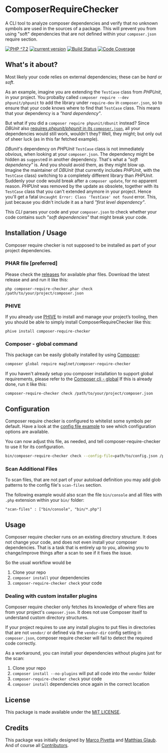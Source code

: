 # ComposerRequireChecker

A CLI tool to analyze composer dependencies and verify that no unknown symbols are used in the sources of a package.
This will prevent you from using "soft" dependencies that are not defined within your `composer.json` require section.

[![PHP ^7.2](https://img.shields.io/badge/PHP-^7.2-brightgreen.svg?style=flat-square)](https://php.net)
[![current version](https://img.shields.io/packagist/v/maglnet/composer-require-checker.svg?style=flat-square)](https://packagist.org/packages/maglnet/composer-require-checker)
[![Build Status](https://img.shields.io/travis/maglnet/ComposerRequireChecker.svg?style=flat-square)](https://travis-ci.org/maglnet/ComposerRequireChecker)
[![Code Coverage](https://scrutinizer-ci.com/g/maglnet/ComposerRequireChecker/badges/coverage.png?b=master)](https://scrutinizer-ci.com/g/maglnet/ComposerRequireChecker/?branch=master)

## What's it about?

Most likely your code relies on external dependencies; these can be *hard* or *soft*.

As an example, imagine you are extending the `TestCase` class from *PHPUnit*, in your project. You probalby called `composer require --dev phpunit/phpunit` to add the library under `require-dev` in `composer.json`, so to ensure that your code knows where to find that `TestCase` class. This means that your dependency is a *"hard dependency"*.

But what if you did a `composer require phpunit/dbunit` instead? Since *DBUnit* also [requires *phpunit/phpunit* in its `composer.json`](https://github.com/sebastianbergmann/dbunit/blob/master/composer.json), all your dependencies would still work, wouldn't they? Well, they might; but only out of sheer luck (as in this far fetched example).

*DBunit*'s dependency on *PHPUnit* `TestCase` class is not immediately obvious, when looking at your `composer.json`. The dependency might be hidden as `suggest`ed in another dependency. That's what a *"soft dependency"* is. And you should avoid them, as they might blow up.
Imagine the maintainer of *DBUnit* (that currently includes *PHPUnit*, with the `TestCase` class) switching to a completely different library than *PHPUnit*. Suddenly your code would break after a `composer update`, for no apparent reason. *PHPUnit* was removed by the update as obsolete, together with its `TestCase` class that you can't extended anymore in your project. Hence you'll get a fatal `Uncaught Error: Class 'TestCase' not found` error. This, just because you didn't include it as a hard *"first level dependency"*.

This *CLI* parses your code and your `composer.json` to check whether your code contains such *"soft dependencies"* that might break your code.

## Installation / Usage

Composer require checker is not supposed to be installed as part of your project dependencies.
  
### PHAR file [preferred]

Please check the [releases](https://github.com/maglnet/ComposerRequireChecker/releases) for available phar files.
Download the latest release and and run it like this:
```
php composer-require-checker.phar check /path/to/your/project/composer.json
```

### PHIVE

If you already use [PHIVE](https://phar.io/)  to install and manage your project’s tooling, then you should be able to simply install ComposerRequireChecker like this:

```
phive install composer-require-checker
``` 

### Composer - global command

This package can be easily globally installed by using [Composer]:

```sh
composer global require maglnet/composer-require-checker
```

If you haven't already setup you composer installation to support global requirements, please refer to the [Composer cli - global]
If this is already done, run it like this:

```
composer-require-checker check /path/to/your/project/composer.json
```

## Configuration

Composer require checker is configured to whitelist some symbols per default. Have a look at the
[config file example](data/config.dist.json) to see which configuration options are available.

You can now adjust this file, as needed, and tell composer-require-checker to use it for its configuration.

```sh
bin/composer-require-checker check --config-file=path/to/config.json /path/to/your/project/composer.json
``` 

### Scan Additional Files

To scan files, that are not part of your autoload definition you may add glob patterns to the config file's `scan-files`
section.

The following example would also scan the file `bin/console` and all files with `.php` extension within your `bin/` folder:

```
"scan-files" : ["bin/console", "bin/*.php"]
```

## Usage

Composer require checker runs on an existing directory structure. It does not change your code, and does not even install your composer dependencies. That is a task that is entirely up to you, allowing you to change/improve things after a scan to see if it fixes the issue.

So the usual workflow would be

1. Clone your repo
2. `composer install` your dependencies
3. `composer-require-checker check` your code

### Dealing with custom installer plugins

Composer require checker only fetches its knowledge of where files are from your project's `composer.json`. It does not use Composer itself to understand custom directory structures.

If your project requires to use any install plugins to put files in directories that are not `vendor/` or defined via the `vendor-dir` config setting in `composer.json`, composer require checker will fail to detect the required code correctly.

As a workaround, you can install your dependencies without plugins just for the scan:

1. Clone your repo
2. `composer install --no-plugins` will put all code into the `vendor` folder
3. `composer-require-checker check` your code
4. `composer install` dependencies once again in the correct location

## License

This package is made available under the [MIT LICENSE](LICENSE).

## Credits

This package was initially designed by [Marco Pivetta](https://github.com/ocramius) and [Matthias Glaub](https://github.com/maglnet).  
And of course all [Contributors](https://github.com/maglnet/ComposerRequireChecker/graphs/contributors).

[Composer]: https://getcomposer.org
[Composer cli - global]: https://getcomposer.org/doc/03-cli.md#global
